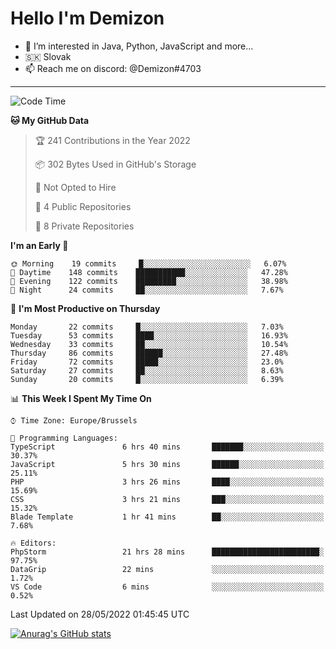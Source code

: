 # Hello I'm Demizon
- 👀 I’m interested in Java, Python, JavaScript and more...
- 🇸🇰 Slovak
- 📫 Reach me on discord: @Demizon#4703

---

<!--START_SECTION:waka-->
![Code Time](http://img.shields.io/badge/Code%20Time-0%20secs-blue)

**🐱 My GitHub Data** 

> 🏆 241 Contributions in the Year 2022
 > 
> 📦 302 Bytes Used in GitHub's Storage 
 > 
> 🚫 Not Opted to Hire
 > 
> 📜 4 Public Repositories 
 > 
> 🔑 8 Private Repositories  
 > 
**I'm an Early 🐤** 

```text
🌞 Morning    19 commits     █░░░░░░░░░░░░░░░░░░░░░░░░   6.07% 
🌆 Daytime    148 commits    ███████████░░░░░░░░░░░░░░   47.28% 
🌃 Evening    122 commits    █████████░░░░░░░░░░░░░░░░   38.98% 
🌙 Night      24 commits     ██░░░░░░░░░░░░░░░░░░░░░░░   7.67%

```
📅 **I'm Most Productive on Thursday** 

```text
Monday       22 commits     █░░░░░░░░░░░░░░░░░░░░░░░░   7.03% 
Tuesday      53 commits     ████░░░░░░░░░░░░░░░░░░░░░   16.93% 
Wednesday    33 commits     ██░░░░░░░░░░░░░░░░░░░░░░░   10.54% 
Thursday     86 commits     ██████░░░░░░░░░░░░░░░░░░░   27.48% 
Friday       72 commits     █████░░░░░░░░░░░░░░░░░░░░   23.0% 
Saturday     27 commits     ██░░░░░░░░░░░░░░░░░░░░░░░   8.63% 
Sunday       20 commits     █░░░░░░░░░░░░░░░░░░░░░░░░   6.39%

```


📊 **This Week I Spent My Time On** 

```text
⌚︎ Time Zone: Europe/Brussels

💬 Programming Languages: 
TypeScript               6 hrs 40 mins       ███████░░░░░░░░░░░░░░░░░░   30.37% 
JavaScript               5 hrs 30 mins       ██████░░░░░░░░░░░░░░░░░░░   25.11% 
PHP                      3 hrs 26 mins       ████░░░░░░░░░░░░░░░░░░░░░   15.69% 
CSS                      3 hrs 21 mins       ███░░░░░░░░░░░░░░░░░░░░░░   15.32% 
Blade Template           1 hr 41 mins        ██░░░░░░░░░░░░░░░░░░░░░░░   7.68%

🔥 Editors: 
PhpStorm                 21 hrs 28 mins      ████████████████████████░   97.75% 
DataGrip                 22 mins             ░░░░░░░░░░░░░░░░░░░░░░░░░   1.72% 
VS Code                  6 mins              ░░░░░░░░░░░░░░░░░░░░░░░░░   0.52%

```


 Last Updated on 28/05/2022 01:45:45 UTC
<!--END_SECTION:waka-->

[![Anurag's GitHub stats](https://github-readme-stats.vercel.app/api?username=Demizon3433)](https://github.com/anuraghazra/github-readme-stats)

